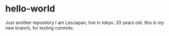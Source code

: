 # hello-world
Just another repository 
I am LeoJapan, live in tokyo. 33 years old.
this is my new branch, for testing commits.

